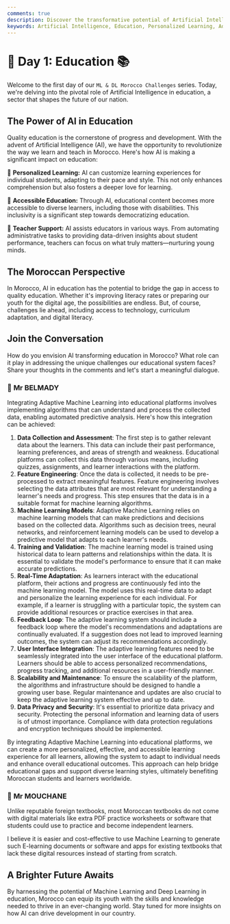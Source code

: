 ```yaml
---
comments: true
description: Discover the transformative potential of Artificial Intelligence in education for Morocco
keywords: Artificial Intelligence, Education, Personalized Learning, Adaptive Machine Learning, Accessibility, Teacher Support, Data Privacy, Digital Resources, E-learning, Morocco, Machine Learning, Digital Literacy
---
```


# **🤖 Day 1: Education 📚**

Welcome to the first day of our ``ML & DL Morocco Challenges`` series. Today, we're delving into the pivotal role of Artificial Intelligence in education, a sector that shapes the future of our nation.

## **The Power of AI in Education**

Quality education is the cornerstone of progress and development. With the advent of Artificial Intelligence (AI), we have the opportunity to revolutionize the way we learn and teach in Morocco. Here's how AI is making a significant impact on education:

🔹 **Personalized Learning:** AI can customize learning experiences for individual students, adapting to their pace and style. This not only enhances comprehension but also fosters a deeper love for learning.

🔹 **Accessible Education:** Through AI, educational content becomes more accessible to diverse learners, including those with disabilities. This inclusivity is a significant step towards democratizing education.

🔹 **Teacher Support:** AI assists educators in various ways. From automating administrative tasks to providing data-driven insights about student performance, teachers can focus on what truly matters—nurturing young minds.

## **The Moroccan Perspective**

In Morocco, AI in education has the potential to bridge the gap in access to quality education. Whether it's improving literacy rates or preparing our youth for the digital age, the possibilities are endless. But, of course, challenges lie ahead, including access to technology, curriculum adaptation, and digital literacy.

<!-- 🚀 **[Explore Our Proposals for Enhancing Education with AI](https://thinkable-expert-c75.notion.site/Day-1-Education-1e9ff88b07f14db781de0d0ccde121b1?pvs=4)** 🚀 -->

## **Join the Conversation**

How do you envision AI transforming education in Morocco? What role can it play in addressing the unique challenges our educational system faces? Share your thoughts in the comments and let's start a meaningful dialogue.

### 🧠 **Mr BELMADY**

Integrating Adaptive Machine Learning into educational platforms involves implementing algorithms that can understand and process the collected data, enabling automated predictive analysis. Here's how this integration can be achieved:

1. **Data Collection and Assessment**: The first step is to gather relevant data about the learners. This data can include their past performance, learning preferences, and areas of strength and weakness. Educational platforms can collect this data through various means, including quizzes, assignments, and learner interactions with the platform.
2. **Feature Engineering**: Once the data is collected, it needs to be pre-processed to extract meaningful features. Feature engineering involves selecting the data attributes that are most relevant for understanding a learner's needs and progress. This step ensures that the data is in a suitable format for machine learning algorithms.
3. **Machine Learning Models**: Adaptive Machine Learning relies on machine learning models that can make predictions and decisions based on the collected data. Algorithms such as decision trees, neural networks, and reinforcement learning models can be used to develop a predictive model that adapts to each learner's needs.
4. **Training and Validation**: The machine learning model is trained using historical data to learn patterns and relationships within the data. It is essential to validate the model's performance to ensure that it can make accurate predictions.
5. **Real-Time Adaptation**: As learners interact with the educational platform, their actions and progress are continuously fed into the machine learning model. The model uses this real-time data to adapt and personalize the learning experience for each individual. For example, if a learner is struggling with a particular topic, the system can provide additional resources or practice exercises in that area.
6. **Feedback Loop**: The adaptive learning system should include a feedback loop where the model's recommendations and adaptations are continually evaluated. If a suggestion does not lead to improved learning outcomes, the system can adjust its recommendations accordingly.
7. **User Interface Integration**: The adaptive learning features need to be seamlessly integrated into the user interface of the educational platform. Learners should be able to access personalized recommendations, progress tracking, and additional resources in a user-friendly manner.
8. **Scalability and Maintenance**: To ensure the scalability of the platform, the algorithms and infrastructure should be designed to handle a growing user base. Regular maintenance and updates are also crucial to keep the adaptive learning system effective and up to date.
9. **Data Privacy and Security**: It's essential to prioritize data privacy and security. Protecting the personal information and learning data of users is of utmost importance. Compliance with data protection regulations and encryption techniques should be implemented.

By integrating Adaptive Machine Learning into educational platforms, we can create a more personalized, effective, and accessible learning experience for all learners, allowing the system to adapt to individual needs and enhance overall educational outcomes. This approach can help bridge educational gaps and support diverse learning styles, ultimately benefiting Moroccan students and learners worldwide.

### 🧠 **Mr MOUCHANE**

Unlike reputable foreign textbooks, most Moroccan textbooks do not come with digital materials like extra PDF practice worksheets or software that students could use to practice and become independent learners.

I believe it is easier and cost-effective to use Machine Learning to generate such E-learning documents or software and apps for existing textbooks that lack these digital resources instead of starting from scratch.

## **A Brighter Future Awaits**

By harnessing the potential of Machine Learning and Deep Learning in education, Morocco can equip its youth with the skills and knowledge needed to thrive in an ever-changing world. Stay tuned for more insights on how AI can drive development in our country.